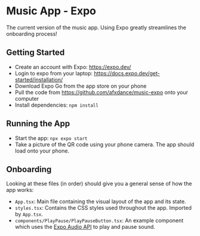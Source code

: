 # Music App - Expo 
The current version of the music app. Using Expo greatly streamlines the onboarding process! 

## Getting Started 
* Create an account with Expo: https://expo.dev/
* Login to expo from your laptop: https://docs.expo.dev/get-started/installation/
* Download Expo Go from the app store on your phone
* Pull the code from https://github.com/afxdance/music-expo onto your computer
* Install dependencies: `npm install`

## Running the App 
* Start the app: `npx expo start`
* Take a picture of the QR code using your phone camera. The app should load onto your phone.

## Onboarding 
Looking at these files (in order) should give you a general sense of how the app works:
* `App.tsx`: Main file containing the visual layout of the app and its state. 
* `styles.tsx`: Contains the CSS styles used throughout the app. Imported by `App.tsx`.
* `components/PlayPause/PlayPauseButton.tsx`: An example component which uses the [Expo Audio API](https://docs.expo.dev/versions/v48.0.0/sdk/audio/) to play and pause sound.